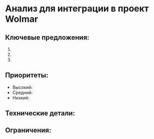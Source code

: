 # Анализ для интеграции в проект Wolmar

<!-- Вставьте сюда содержимое анализа из Claude Share -->

## Ключевые предложения:

1. 
2. 
3. 

## Приоритеты:

- Высокий:
- Средний: 
- Низкий:

## Технические детали:

## Ограничения:

